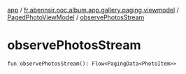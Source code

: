 [app](../../index.md) / [fr.abennsir.poc.album.app.gallery.paging.viewmodel](../index.md) / [PagedPhotoViewModel](index.md) / [observePhotosStream](./observe-photos-stream.md)

# observePhotosStream

`fun observePhotosStream(): Flow<PagingData<PhotoItem>>`